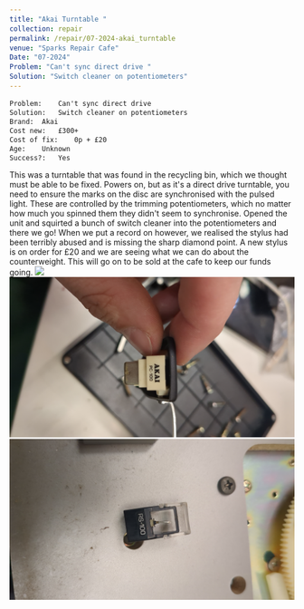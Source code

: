 ```yaml
---
title: "Akai Turntable "
collection: repair
permalink: /repair/07-2024-akai_turntable
venue: "Sparks Repair Cafe"
Date: "07-2024"
Problem: "Can't sync direct drive "
Solution: "Switch cleaner on potentiometers"
---
```

```
Problem:    Can't sync direct drive  
Solution:   Switch cleaner on potentiometers 
Brand:  Akai 
Cost new:   £300+ 
Cost of fix:    0p + £20 
Age:    Unknown 
Success?:   Yes 
```
This was a turntable that was found in the recycling bin, which we thought must be able to be fixed. Powers on, but as it&apos;s a direct drive turntable, you need to ensure the marks on the disc are synchronised with the pulsed light. These are controlled by the trimming potentiometers, which no matter how much you spinned them they didn&apos;t seem to synchronise. Opened the unit and squirted a bunch of switch cleaner into the potentiometers and there we go! When we put a record on however, we realised the stylus had been terribly abused and is missing the sharp diamond point. A new stylus is on order for £20 and we are seeing what we can do about the counterweight. This will go on to be sold at the cafe to keep our funds going.
![](/images/repair_cafe/akai_turntable/akai_turntable_1.jpg)
![](/images/repair_cafe/akai_turntable/akai_turntable_2.jpg)
![](/images/repair_cafe/akai_turntable/akai_turntable_3.jpg)
